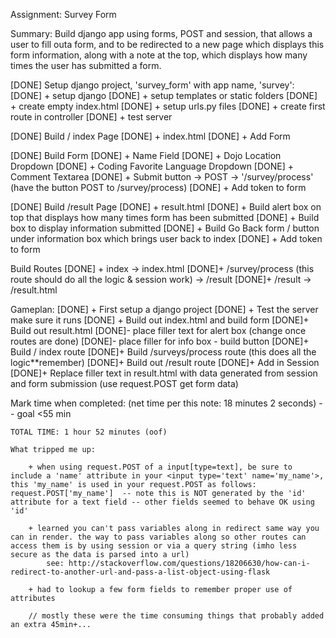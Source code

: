 Assignment: Survey Form

Summary:
Build django app using forms, POST and session, that allows a user to fill outa  form, and to be redirected to a new page which displays this form information, along with a note at the top, which displays how many times the user has submitted a form.


[DONE] Setup django project, 'survey_form' with app name, 'survey':
	[DONE] + setup django
	[DONE] + setup templates or static folders
	[DONE] + create empty index.html
	[DONE] + setup urls.py files
	[DONE] + create first route in controller
	[DONE] + test server




[DONE] Build / index Page
	[DONE] + index.html
	[DONE] + Add Form




[DONE] Build Form
	[DONE] + Name Field
	[DONE] + Dojo Location Dropdown
	[DONE] + Coding Favorite Language Dropdown
	[DONE] + Comment Textarea
	[DONE] + Submit button -> POST -> '/survey/process' (have the button POST to /survey/process)
	[DONE] + Add token to form




[DONE] Build /result Page
	[DONE] + result.html
	[DONE] + Build alert box on top that displays how many times form has been submitted
	[DONE] + Build box to display information submitted
	[DONE] + Build Go Back form / button under information box which brings user back to index
	[DONE] + Add token to form


	

Build Routes
	[DONE] + index -> index.html
	[DONE]+ /survey/process (this route should do all the logic & session work) -> /result
	[DONE]+ /result -> /result.html



Gameplan:
	[DONE] + First setup a django project
	[DONE] + Test the server make sure it runs
	[DONE] + Build out index.html and build form
	[DONE]+ Build out result.html
		[DONE]- place filler text for alert box (change once routes are done) 
		[DONE]- place filler for info box - build button
	[DONE]+ Build / index route
	[DONE]+ Build /surveys/process route (this does all the logic**remember)
	[DONE]+ Build out /result route
	[DONE]+ Add in Session
	[DONE]+ Replace filler text in result.html with data generated from session and form submission (use request.POST get form data)

Mark time when completed:
	(net time per this note: 18 minutes 2 seconds) -- goal <55 min

	TOTAL TIME: 1 hour 52 minutes (oof)
		
	What tripped me up:

		+ when using request.POST of a input[type=text], be sure to include a 'name' attribute in your <input type='text' name='my_name'>, this 'my_name' is used in your request.POST as follows: request.POST['my_name']  -- note this is NOT generated by the 'id' attribute for a text field -- other fields seemed to behave OK using 'id'

		+ learned you can't pass variables along in redirect same way you can in render. the way to pass variables along so other routes can access them is by using session or via a query string (imho less secure as the data is parsed into a url)
			see: http://stackoverflow.com/questions/18206630/how-can-i-redirect-to-another-url-and-pass-a-list-object-using-flask

		+ had to lookup a few form fields to remember proper use of attributes

		// mostly these were the time consuming things that probably added an extra 45min+...
